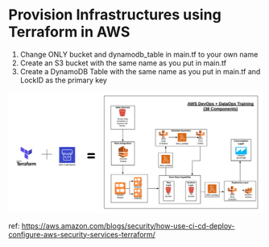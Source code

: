 # Provision Infrastructures using Terraform in AWS

1. Change ONLY bucket and dynamodb_table in main.tf to your own name 
2. Create an S3 bucket with the same name as you put in main.tf
3. Create a DynamoDB Table with the same name as you put in main.tf and LockID as the primary key

![Diagram](Diagram.png)

ref: https://aws.amazon.com/blogs/security/how-use-ci-cd-deploy-configure-aws-security-services-terraform/
